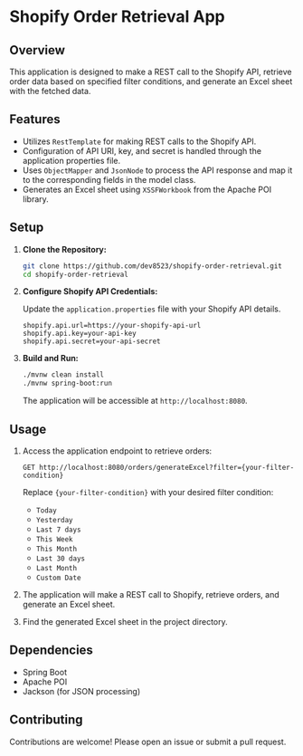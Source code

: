 # Shopify Order Retrieval App

## Overview

This application is designed to make a REST call to the Shopify API, retrieve order data based on specified filter
conditions, and generate an Excel sheet with the fetched data.

## Features

- Utilizes `RestTemplate` for making REST calls to the Shopify API.
- Configuration of API URI, key, and secret is handled through the application properties file.
- Uses `ObjectMapper` and `JsonNode` to process the API response and map it to the corresponding fields in the model
  class.
- Generates an Excel sheet using `XSSFWorkbook` from the Apache POI library.

## Setup

1. **Clone the Repository:**

    ```bash
    git clone https://github.com/dev8523/shopify-order-retrieval.git
    cd shopify-order-retrieval
    ```

2. **Configure Shopify API Credentials:**

   Update the `application.properties` file with your Shopify API details.

    ```properties
    shopify.api.url=https://your-shopify-api-url
    shopify.api.key=your-api-key
    shopify.api.secret=your-api-secret
    ```

3. **Build and Run:**

    ```bash
    ./mvnw clean install
    ./mvnw spring-boot:run
    ```

   The application will be accessible at `http://localhost:8080`.

## Usage

1. Access the application endpoint to retrieve orders:

    ```
    GET http://localhost:8080/orders/generateExcel?filter={your-filter-condition}
    ```

   Replace `{your-filter-condition}` with your desired filter condition:

    - `Today`
    - `Yesterday`
    - `Last 7 days`
    - `This Week`
    - `This Month`
    - `Last 30 days`
    - `Last Month`
    - `Custom Date`

2. The application will make a REST call to Shopify, retrieve orders, and generate an Excel sheet.

3. Find the generated Excel sheet in the project directory.

## Dependencies

- Spring Boot
- Apache POI
- Jackson (for JSON processing)

## Contributing

Contributions are welcome! Please open an issue or submit a pull request.
